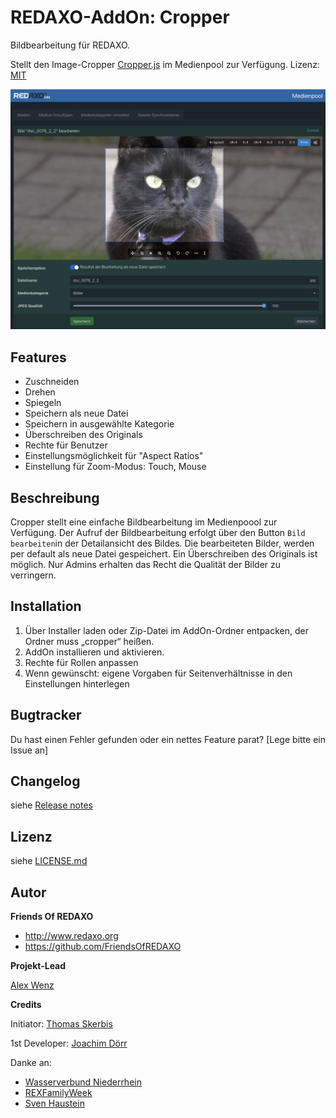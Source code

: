 REDAXO-AddOn: Cropper
================================================================================

Bildbearbeitung für REDAXO.

Stellt den Image-Cropper [Cropper.js](https://fengyuanchen.github.io/cropperjs/) im Medienpool zur Verfügung. Lizenz: [MIT](https://github.com/fengyuanchen/cropperjs/blob/master/LICENSE)

![Screenshot](https://github.com/FriendsOfREDAXO/cropper/raw/assets/cropper_screenshot.png)

## Features
- Zuschneiden 
- Drehen
- Spiegeln
- Speichern als neue Datei
- Speichern in ausgewählte Kategorie
- Überschreiben des Originals
- Rechte für Benutzer
- Einstellungsmöglichkeit für "Aspect Ratios"
- Einstellung für Zoom-Modus: Touch, Mouse

## Beschreibung 

Cropper stellt eine einfache Bildbearbeitung im Medienpoool zur Verfügung. Der Aufruf der Bildbearbeitung erfolgt über den Button `Bild bearbeiten`in der Detailansicht des Bildes. Die bearbeiteten Bilder, werden per default als neue Datei gespeichert. Ein Überschreiben des Originals ist möglich. Nur Admins erhalten das Recht die Qualität der Bilder zu verringern.

## Installation

1. Über Installer laden oder Zip-Datei im AddOn-Ordner entpacken, der Ordner muss „cropper“ heißen.
2. AddOn installieren und aktivieren.
3. Rechte für Rollen anpassen
4. Wenn gewünscht: eigene Vorgaben für Seitenverhältnisse in den Einstellungen hinterlegen


## Bugtracker

Du hast einen Fehler gefunden oder ein nettes Feature parat? [Lege bitte ein Issue an]

## Changelog

siehe [Release notes](https://github.com/FriendsOfREDAXO/cropper/releases)

## Lizenz

siehe [LICENSE.md](https://github.com/FriendsOfREDAXO/cropper/blob/master/LICENSE.md)


## Autor

**Friends Of REDAXO**

* http://www.redaxo.org
* https://github.com/FriendsOfREDAXO

**Projekt-Lead**

[Alex Wenz](https://github.com/alexwenz)


**Credits**

Initiator: 
[Thomas Skerbis](https://github.com/skerbis)

1st Developer: 
[Joachim Dörr](https://github.com/joachimdoerr)

Danke an: 

- [Wasserverbund Niederrhein](https://wv-n.de)
- [REXFamilyWeek](https://ferien-am-tressower-see.de/rexfamilyweek-2023/)
- [Sven Haustein](https://github.com/shauste)



